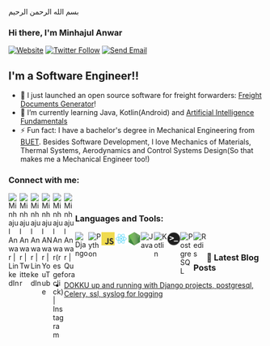 بسم الله الرحمن الرحيم
### Hi there, I'm Minhajul Anwar

[![Website](https://img.shields.io/badge/Resgef%20Labs-www.resgef.com-orange)](www.resgef.com)
[![Twitter Follow](https://img.shields.io/badge/Minhajul%20Anwar-blue?logo=twitter)](https://twitter.com/intent/follow?original_referer=https%3A%2F%2Fgithub.com%2FMinhajulAnwar&screen_name=MinhajulAnwar)
[![Send Email](https://img.shields.io/badge/-Send%20Email-lightgrey?logo=gmail)](mailto:minhaj.me.bd@gmail.com)

## I'm a Software Engineer!!

- 🔭 I just launched an open source software for freight forwarders: [Freight Documents Generator][freightforward_repo]!
- 🌱 I’m currently learning Java, Kotlin(Android) and [Artificial Intelligence Fundamentals](https://learning.edx.org/course/course-v1:HarvardX+CS50AI+1T2020/home)
- ⚡ Fun fact: I have a bachelor's degree in Mechanical Engineering from [BUET](https://www.buet.ac.bd/web/#/). Besides Software Development, I love Mechanics of Materials, Thermal Systems, Aerodynamics and Control Systems Design(So that makes me a Mechanical Engineer too!)

### Connect with me:

[<img align="left" alt="Minhajul Anwar | LinkedIn" width="22px" src="https://cdn.jsdelivr.net/npm/simple-icons@v3/icons/linkedin.svg" />][linkedin]
[<img align="left" alt="Minhajul Anwar | Twitter" width="22px" src="https://cdn.jsdelivr.net/npm/simple-icons@v3/icons/twitter.svg" />][twitter]
[<img align="left" alt="Minhajul Anwar | LinkedIn" width="22px" src="https://cdn.jsdelivr.net/npm/simple-icons@v3/icons/facebook.svg" />][facebook]
[<img align="left" alt="Minhajul ANwar | YouTube" width="22px" src="https://cdn.jsdelivr.net/npm/simple-icons@v3/icons/youtube.svg" />][youtube]
[<img align="left" alt="Minhajul Anwar(resgefclick) | Instagram" width="22px" src="https://cdn.jsdelivr.net/npm/simple-icons@v3/icons/instagram.svg" />][instagram]
[<img align="left" alt="Minhajul Anwar | Quora" width="22px" src="https://cdn.jsdelivr.net/npm/simple-icons@v3/icons/quora.svg" />][quora]

<br />

### Languages and Tools:

[<img align="left" alt="Django" width="26px" src="https://cdn.jsdelivr.net/npm/simple-icons@v3/icons/django.svg" />][github_repos]
[<img align="left" alt="Python" width="26px" src="https://upload.wikimedia.org/wikipedia/commons/thumb/c/c3/Python-logo-notext.svg/768px-Python-logo-notext.svg.png" />][github_repos]
[<img align="left" alt="JavaScript" width="26px" src="https://raw.githubusercontent.com/github/explore/80688e429a7d4ef2fca1e82350fe8e3517d3494d/topics/javascript/javascript.png" />][github_repos]
[<img align="left" alt="React" width="26px" src="https://raw.githubusercontent.com/github/explore/80688e429a7d4ef2fca1e82350fe8e3517d3494d/topics/react/react.png" />][github_repos]
[<img align="left" alt="Node.js" width="26px" src="https://raw.githubusercontent.com/github/explore/80688e429a7d4ef2fca1e82350fe8e3517d3494d/topics/nodejs/nodejs.png" />][github_repos]
[<img align="left" alt="Java" width="26px" src="https://cdn.iconscout.com/icon/free/png-256/java-60-1174953.png" />][github_repos]
[<img align="left" alt="Kotlin" width="26px" src="https://data.apksum.com/aa/com.darshankomu.kotlinforandroidexamples/1.8/icon.png" />][github_repos]
[<img align="left" alt="Linux" width="26px" src="https://raw.githubusercontent.com/github/explore/80688e429a7d4ef2fca1e82350fe8e3517d3494d/topics/terminal/terminal.png" />][github_repos]
[<img align="left" alt="PostgreSQL" width="26px" src="https://cdn.icon-icons.com/icons2/2415/PNG/512/postgresql_plain_wordmark_logo_icon_146390.png" />][github_repos]
[<img align="left" alt="Redis" width="26px" src="https://cdn.icon-icons.com/icons2/2415/PNG/512/redis_plain_wordmark_logo_icon_146367.png" />][github_repos]

<br />

### 📕 Latest Blog Posts

<!-- BLOG-POST-LIST:START -->
- [DOKKU up and running with Django projects, postgresql, Celery, ssl, syslog for logging](https://medium.com/@minhajme/dokku-up-and-running-with-django-projects-postgresql-database-edf03da3f4a8)
<!-- BLOG-POST-LIST:END -->

[website]: www.resgef.com
[github_repos]: https://github.com/minhajme?tab=repositories
[freightforward_repo]: https://github.com/minhajme/freightforward
[facebook]: https://twitter.com/minhajul.anwar.bd
[twitter]: https://twitter.com/minhajmebd
[linkedin]: https://www.linkedin.com/in/minhajme/
[youtube]: https://www.youtube.com/channel/UCLwOk0QXDgPk1_TWx63KeAw
[instagram]: https://www.instagram.com/resgefclick
[quora]: https://www.quora.com/profile/Minhajul-Anwar

<!--
**minhajme/minhajme** is a ✨ _special_ ✨ repository because its `README.md` (this file) appears on your GitHub profile.

Here are some ideas to get you started:

- 🔭 I’m currently working on ...
- 🌱 I’m currently learning ...
- 👯 I’m looking to collaborate on ...
- 🤔 I’m looking for help with ...
- 💬 Ask me about ...
- 📫 How to reach me: ...
- 😄 Pronouns: ...
- ⚡ Fun fact: ...
-->
